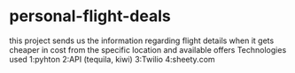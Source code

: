# personal-flight-deals
this project sends us the information regarding flight details  when it gets cheaper in cost from the specific location and available offers
Technologies used
1:pyhton
2:API (tequila, kiwi)
3:Twilio
4:sheety.com
